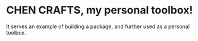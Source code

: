 # CHEN CRAFTS, my personal toolbox!

It serves an example of building a package, and further used as a personal toolbox.